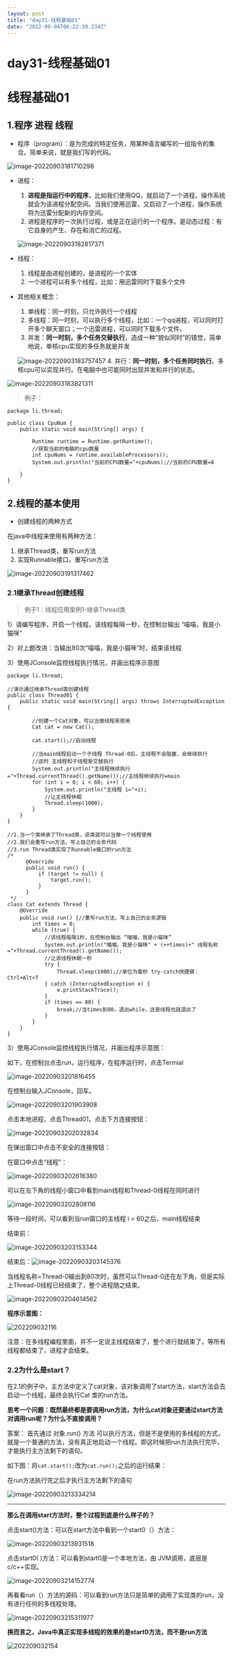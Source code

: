 ```yaml
---
layout: post
title: "day31-线程基础01"
date: "2022-09-04T06:22:39.234Z"
---
```

day31-线程基础01
============

线程基础01
======

1.程序 进程 线程
----------

*   程序（program）：是为完成的特定任务，用某种语言编写的一组指令的集合。简单来说，就是我们写的代码。

![image-20220903181710298](https://liyuelian.oss-cn-shenzhen.aliyuncs.com/imgs/image-20220903181710298.png)

*   进程：
    
    1.  **进程是指运行中的程序**，比如我们使用QQ，就启动了一个进程，操作系统就会为该进程分配空间。当我们使用迅雷，又启动了一个进程，操作系统将为迅雷分配新的内存空间。
    2.  进程是程序的一次执行过程，或是正在运行的一个程序。是动态过程：有它自身的产生、存在和消亡的过程。
    
    ![image-20220903182817371](https://liyuelian.oss-cn-shenzhen.aliyuncs.com/imgs/image-20220903182817371.png)
*   线程：
    
    1.  线程是由进程创建的，是进程的一个实体
    2.  一个进程可以有多个线程，比如：用迅雷同时下载多个文件
*   其他相关概念：
    
    1.  单线程：同一时刻，只允许执行一个线程
    2.  多线程：同一时刻，可以执行多个线程，比如：一个qq进程，可以同时打开多个聊天窗口；一个迅雷进程，可以同时下载多个文件。
    3.  并发：**同一时刻，多个任务交替执行**，造成一种“貌似同时”的错觉，简单地说，单核cpu实现的多任务就是并发
    
    ![image-20220903183757457](https://liyuelian.oss-cn-shenzhen.aliyuncs.com/imgs/image-20220903183757457.png)
    4.  并行：**同一时刻，多个任务同时执行**。多核cpu可以实现并行。在电脑中也可能同时出现并发和并行的状态。

![image-20220903183821311](https://liyuelian.oss-cn-shenzhen.aliyuncs.com/imgs/image-20220903183821311.png)

> 例子：

    package li.thread;
    
    public class CpuNum {
        public static void main(String[] args) {
    
            Runtime runtime = Runtime.getRuntime();
            //获取当前的电脑的cpu数量
            int cpuNums = runtime.availableProcessors();
            System.out.println("当前的CPU数量="+cpuNums);//当前的CPU数量=8
    
        }
    }
    

2.线程的基本使用
---------

*   创建线程的两种方式

在java中线程来使用有两种方法：

1.  继承Thread类，重写run方法
2.  实现Runnable接口，重写run方法

![image-20220903191317462](https://liyuelian.oss-cn-shenzhen.aliyuncs.com/imgs/image-20220903191317462.png)

### 2.1继承Thread创建线程

> 例子1：线程应用案例1-继承Thread类

1）请编写程序，开启一个线程，该线程每隔一秒，在控制台输出 “喵喵，我是小猫咪”

2）对上题改进：当输出80次“喵喵，我是小猫咪”时，结束该线程

3）使用JConsole监控线程执行情况，并画出程序示意图

    package li.thread;
    
    //演示通过继承Thread类创建线程
    public class Thread01 {
        public static void main(String[] args) throws InterruptedException {
            
            //创建一个Cat对象，可以当做线程来使用
            Cat cat = new Cat();
            
            cat.start();//启动线程
            
            //当main线程启动一个子线程 Thread-0后，主线程不会阻塞，会继续执行
            //这时 主线程和子线程是交替执行
            System.out.println("主线程继续执行="+Thread.currentThread().getName());//主线程继续执行=main
            for (int i = 0; i < 60; i++) {
                System.out.println("主线程 i="+i);
                //让主线程休眠
                Thread.sleep(1000);
            }
        }
    }
    
    //1.当一个类继承了Thread类，该类就可以当做一个线程使用
    //2.我们会重写run方法，写上自己的业务代码
    //3.run Thread类实现了Runnable接口的run方法
    /*
          @Override
          public void run() {
              if (target != null) {
                  target.run();
              }
          }
     */
    class Cat extends Thread {
        @Override
        public void run() {//重写run方法，写上自己的业务逻辑
            int times = 0;
            while (true) {
                //该线程每隔1秒，在控制台输出 “喵喵，我是小猫咪”
                System.out.println("喵喵，我是小猫咪" + (++times)+" 线程名称="+Thread.currentThread().getName());
                //让该线程休眠一秒
                try {
                    Thread.sleep(1000);//单位为毫秒 try-catch快捷键：Ctrl+Alt+T
                } catch (InterruptedException e) {
                    e.printStackTrace();
                }
                if (times == 80) {
                    break;//当times到80，退出while，这是线程也就退出了
                }
            }
        }
    }
    

3）使用JConsole监控线程执行情况，并画出程序示意图：

如下，在控制台点击run，运行程序，在程序运行时，点击Termial

![image-20220903201816455](https://liyuelian.oss-cn-shenzhen.aliyuncs.com/imgs/image-20220903201816455.png)

在控制台输入JConsole，回车。

![image-20220903201903908](https://liyuelian.oss-cn-shenzhen.aliyuncs.com/imgs/image-20220903201903908.png)

点击本地进程，点击Thread01，点击下方连接按钮：

![image-20220903202032834](https://liyuelian.oss-cn-shenzhen.aliyuncs.com/imgs/image-20220903202032834.png)

在弹出窗口中点击不安全的连接按钮：

在窗口中点击“线程”：

![image-20220903202616380](https://liyuelian.oss-cn-shenzhen.aliyuncs.com/imgs/image-20220903202616380.png)

可以在左下角的线程小窗口中看到main线程和Thread-0线程在同时进行

![image-20220903202808116](https://liyuelian.oss-cn-shenzhen.aliyuncs.com/imgs/image-20220903202808116.png)

等待一段时间，可以看到当run窗口的主线程 i = 60之后，main线程结束

结束前：

![image-20220903203153344](https://liyuelian.oss-cn-shenzhen.aliyuncs.com/imgs/image-20220903203153344.png)

结束后：![image-20220903203145376](https://liyuelian.oss-cn-shenzhen.aliyuncs.com/imgs/image-20220903203145376.png)

当线程名称=Thread-0输出到80次时，虽然可以Thread-0还在左下角，但是实际上Thread-0线程已经结束了，整个进程随之结束。

![image-20220903204614562](https://liyuelian.oss-cn-shenzhen.aliyuncs.com/imgs/image-20220903204614562.png)

**程序示意图：**

![202209032116](https://liyuelian.oss-cn-shenzhen.aliyuncs.com/imgs/%E7%BA%BF%E7%A8%8B%E7%9A%84%E5%9F%BA%E6%9C%AC%E4%BD%BF%E7%94%A8.png)

注意：在多线程编程里面，并不一定说主线程结束了，整个进行就结束了，等所有线程都结束了，进程才会结束。

### 2.2为什么是start？

在2.1的例子中，主方法中定义了cat对象，该对象调用了start方法，start方法会去启动一个线程，最终会执行Cat 类的run方法。

**思考一个问题：既然最终都是要调用run方法，为什么cat对象还要通过start方法对调用run呢？为什么不直接调用？**

答案： 首先通过 对象.run() 方法 可以执行方法，但是不是使用的多线程的方式，就是一个普通的方法，没有真正地启动一个线程。即这时候把run方法执行完毕，才能执行主方法剩下的语句。

如下图：将`cat.start();`改为`cat.run();`之后的运行结果：

在run方法执行完之后才执行主方法剩下的语句

![image-20220903213334214](https://liyuelian.oss-cn-shenzhen.aliyuncs.com/imgs/image-20220903213334214.png)

* * *

**那么在调用start方法时，整个过程到底是什么样子的？**

点击start()方法：可以在start方法中看到一个start0（）方法：

![image-20220903213931518](https://liyuelian.oss-cn-shenzhen.aliyuncs.com/imgs/image-20220903213931518.png)

点击start0( )方法：可以看到start0是一个本地方法，由 JVM调用，底层是c/c++实现。

![image-20220903214152774](https://liyuelian.oss-cn-shenzhen.aliyuncs.com/imgs/image-20220903214152774.png)

再看看run（）方法的源码：可以看到run方法只是简单的调用了实现类的run，没有进行任何的多线程处理。

![image-20220903215311977](https://liyuelian.oss-cn-shenzhen.aliyuncs.com/imgs/image-20220903215311977.png)

**换而言之，Java中真正实现多线程的效果的是start0方法，而不是run方法**

![202209032154](https://liyuelian.oss-cn-shenzhen.aliyuncs.com/imgs/start0%E6%96%B9%E6%B3%95.png)